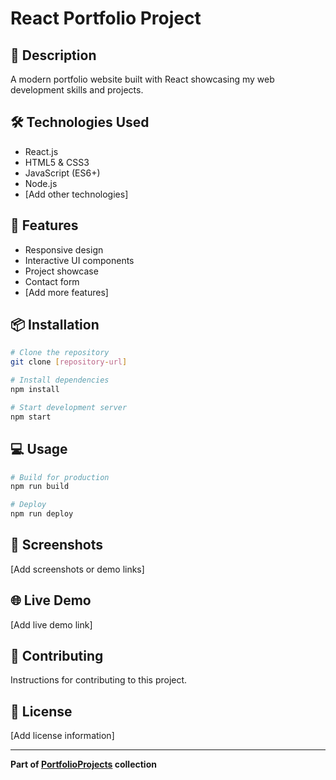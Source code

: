 # React Portfolio Project

## 📝 Description
A modern portfolio website built with React showcasing my web development skills and projects.

## 🛠️ Technologies Used
- React.js
- HTML5 & CSS3
- JavaScript (ES6+)
- Node.js
- [Add other technologies]

## 🚀 Features
- Responsive design
- Interactive UI components
- Project showcase
- Contact form
- [Add more features]

## 📦 Installation
```bash
# Clone the repository
git clone [repository-url]

# Install dependencies
npm install

# Start development server
npm start
```

## 💻 Usage
```bash
# Build for production
npm run build

# Deploy
npm run deploy
```

## 📸 Screenshots
[Add screenshots or demo links]

## 🌐 Live Demo
[Add live demo link]

## 🤝 Contributing
Instructions for contributing to this project.

## 📄 License
[Add license information]

---
**Part of [PortfolioProjects](../) collection**